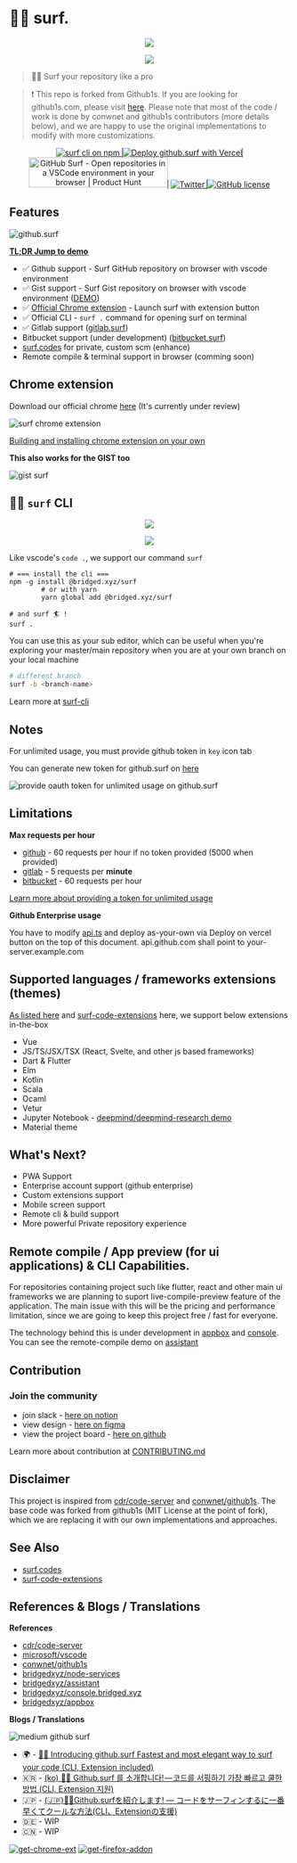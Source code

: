 # 🏄‍♂️  surf.



<p align="center"><image src="branding/logo.png"/></p>

<p align="center"><a href="https://github.surf"><image src="branding/url-example.png"/></a></p>

> 🏄‍♂️ Surf your repository like a pro


> ❗️ This repo is forked from Github1s. If you are looking for github1s.com, please visit [here](https://github.com/conwnet/github1s). Please note that most of the code / work is done by conwnet and github1s contributors (more details below), and we are happy to use the original implementations to modify with more customizations.

<p align="center">
  <a href="https://www.npmjs.com/package/@bridged.xyz/surf" style="border-right: 1px solid #4D4D4D">
    <image alt="surf cli on npm" src="https://img.shields.io/badge/cli-latest-brightgreen"/>
  </a>
  <a href="https://vercel.com/new/git/external?repository-url=https://github.com/bridgedxyz/github.surf&project-name=github.surf&repo-name=github.surf" style="border-right: 1px solid #4D4D4D">
    <image alt="Deploy github.surf with Vercel" src="https://vercel.com/button"/>
  </a>
	<a href="https://www.producthunt.com/posts/github-surf?utm_source=badge-featured&utm_medium=badge&utm_souce=badge-github-surf" target="_blank" style="border-right: 1px solid #4D4D4D"><img src="https://api.producthunt.com/widgets/embed-image/v1/featured.svg?post_id=284549&theme=light" alt="GitHub Surf - Open repositories in a VSCode environment in your browser | Product Hunt" style="width: 250px; height: 54px;" width="250" height="54" /></a>
  <a href="https://twitter.com/intent/tweet?text=Wow:&url=https%3A%2F%2Fgithub.com%2Fbridgedxyz%2Fgithub.surf" style="border-right: 1px solid #4D4D4D">
    <image alt="Twitter" src="https://img.shields.io/twitter/url?style=social&url=https%3A%2F%2Fgithub.com%2Fbridgedxyz%2Fgithub.surf">
  </a>
  <a href="https://github.com/bridgedxyz/github.surf/blob/main/LICENSE">
    <image alt="GitHub license" src="https://img.shields.io/github/license/bridgedxyz/github.surf">
 </a>
</p>

## Features

![github.surf](./docs/images/github-surf-browser-preview.png)

[**TL;DR Jump to demo**](https://github.surf)

- ✅ Github support - Surf GitHub repository on browser with vscode environment
- ✅ Gist support - Surf Gist repository on browser with vscode environment ([DEMO](https://gist.github.surf/softmarshmallow/9659717bf0a876940b65ee3cdaef0655))
- ✅ [Official Chrome extension][chrome_link] - Launch surf with extension button
- ✅ Official CLI - `surf .` command for opening surf on terminal
- ✅ Gitlab support ([gitlab.surf](https://gitlab.surf))
- Bitbucket support (under development) ([bitbucket.surf](https://bitbucket.surf))
- [surf.codes](https://surf.codes) for private, custom scm (enhance)
- Remote compile & terminal support in browser (comming soon)





## Chrome extension

Download our official chrome [here](chrome_link) (It's currently under review)

![surf chrome extension](./docs/gifs/surf-extension-chrome-demo.gif)

[Building and installing chrome extension on your own](./chrome-extension/README.md)

**This also works for the GIST too**

![gist surf](./docs/gifs/gist-surf-chrome-demo.gif)



## 🏄‍♂️ `surf` CLI

<p align="center"><image src="./branding/surf-cli-cover.png"/></p>



<p align="center"><image src="./docs/gifs/cli-demo.gif"/></p>

Like vscode's `code .`, we support our command `surf`

```shell
# === install the cli ===
npm -g install @bridged.xyz/surf
		# or with yarn
		yarn global add @bridged.xyz/surf

# and surf 🏄 !
surf .
```

You can use this as your sub editor, which can be useful when you're exploring your master/main repository when you are at your own branch on your local machine

```sh
# different branch
surf -b <branch-name>
```



Learn more at [surf-cli](https://github.com/bridgedxyz/surf-cli)





## Notes

For unlimited usage, you must provide github token in `key` icon tab

You can generate new token for github.surf on [here](https://github.com/settings/tokens/new?scopes=repo&description=githubsurf)

![provide oauth token for unlimited usage on github.surf](./docs/images/tutorial-provide-oauth-token.png)



## Limitations

**Max requests per hour**

- [github](https://docs.github.com/en/rest/reference/rate-limit) - 60 requests per hour if no token provided (5000 when provided)
- [gitlab](https://docs.gitlab.com/ee/security/rate_limits.html#:~:text=Introduced%20in%20GitLab%2012.9.,requests%20per%20minute%20per%20user.) - 5 requests per **minute**
- [bitbucket](https://support.atlassian.com/bitbucket-cloud/docs/api-request-limits/) - 60 requests per hour

[Learn more about providing a token for unlimited usage](./docs/guide.md)



**Github Enterprise usage**

You have to modify [api.ts](https://github.com/bridgedxyz/github.surf/blob/main/extensions/githubsurf/src/api.ts) and deploy as-your-own via Deploy on vercel button on the top of this document. api.github.com shall point to your-server.example.com



## Supported languages / frameworks extensions (themes)

[As listed here](./extensions) and [surf-code-extensions](https://github.com/bridgedxyz/surf-code-extensions) here, we support below extensions in-the-box

- Vue
- JS/TS/JSX/TSX (React, Svelte, and other js based frameworks)
- Dart & Flutter
- Elm
- Kotlin
- Scala
- Ocaml
- Vetur
- Jupyter Notebook - [deepmind/deepmind-research demo](https://github.surf/deepmind/deepmind-research)
- Material theme



## What's Next?

- PWA Support
- Enterprise account support (github enterprise)
- Custom extensions support
- Mobile screen support
- Remote cli & build support
- More powerful Private repository experience



## Remote compile / App preview (for ui applications) & CLI Capabilities.

For repositories containing project such like flutter, react and other main ui frameworks we are planning to suport live-compile-preview feature of the application. The main issue with this will be the pricing and performance limitation, since we are going to keep this project free / fast for everyone.

The technology behind this is under development in [appbox](https://github.com/bridgedyxz/appbox) and [console](https://github.com/bridgedxyz/console.bridged.xyz). You can see the remote-compile demo on [assistant](https://github.com/bridgedxyz/assistant)




## Contribution

### Join the community

- join slack - [here on notion](https://www.notion.so/bridgedxyz/Bridged-OSS-Community-c6983f668e3e4204aed8856da0e73483)
- view design - [here on figma](https://www.figma.com/file/R3U3OHaoPVd4D7Z9mcaqIE/github.surf?node-id=14%3A0)
- view the project board - [here on github](https://github.com/bridgedxyz/github.surf/projects)

Learn more about contribution at [CONTRIBUTING.md](./CONTRIBUTING.md)



## Disclaimer

This project is inspired from [cdr/code-server](https://github.com/cdr/code-server) and [conwnet/github1s](https://github.com/conwnet/github1s). The base code was forked from github1s (MIT License at the point of fork), which we are replacing it with our own implementations and approaches.



## See Also

- [surf.codes](https://surf.codes)
- [surf-code-extensions](https://github.com/bridgedxyz/surf-code-extensions)





## References & Blogs / Translations

**References**

- [cdr/code-server](https://github.com/cdr/code-server)
- [microsoft/vscode](https://github.com/microsoft/vscode)
- [conwnet/github1s](https://github.com/conwnet/github1s)
- [bridgedxyz/node-services](https://github.com/bridgedxyz/node-services)
- [bridgedxyz/assistant](https://github.com/bridgedxyz/assistant)
- [bridgedxyz/console.bridged.xyz](https://github.com/bridgedxyz/console.bridged.xyz)
- [bridgedxyz/appbox](https://github.com/bridgedxyz/appbox)

**Blogs / Translations**

![medium github surf](./branding/blog-cover.png)

- 🌍 - [🏄‍♂️ Introducing github.surf Fastest and most elegant way to surf your code (CLI, Extension included)](https://medium.com/bridgedxyz/%EF%B8%8F-introducing-github-surf-bcc8ef9bf594)
- 🇰🇷 - [(ko) 🏄‍♂️ Github.surf 를 소개합니다! — 코드를 서핑하기 가장 빠르고 쿨한 방법 (CLI, Extension 지원)](https://medium.com/bridgedxyz/ko-%EF%B8%8F-github-surf%EB%A5%BC-%EC%86%8C%EA%B0%9C%ED%95%A9%EB%8B%88%EB%8B%A4-%EC%BD%94%EB%93%9C%EB%A5%BC-%EC%84%9C%ED%95%91%ED%95%98%EA%B8%B0-%EA%B0%80%EC%9E%A5-%EB%B9%A0%EB%A5%B4%EA%B3%A0-%EC%BF%A8%ED%95%9C-%EB%B0%A9%EB%B2%95-cli-extension-%EC%A7%80%EC%9B%90-65e6a9a07bd5)
- 🇯🇵 - [(🇯🇵)🏄‍♂️Github.surfを紹介します! — コードをサーフィンするに一番早くてクールな方法(CLI、Extensionの支援)](https://medium.com/bridgedxyz/%EF%B8%8Fgithub-surf%E3%82%92%E7%B4%B9%E4%BB%8B%E3%81%97%E3%81%BE%E3%81%99-%E3%82%B3%E3%83%BC%E3%83%89%E3%82%92%E3%82%B5%E3%83%BC%E3%83%95%E3%82%A3%E3%83%B3%E3%81%99%E3%82%8B%E3%81%AB%E4%B8%80%E7%95%AA%E6%97%A9%E3%81%8F%E3%81%A6%E3%82%AF%E3%83%BC%E3%83%AB%E3%81%AA%E6%96%B9%E6%B3%95-cli-extension%E3%81%AE%E6%94%AF%E6%8F%B4-a509539a9a6)
- 🇩🇪 - WIP
- 🇨🇳 - WIP



[![get-chrome-ext][chrome_badge]][chrome_link]
[![get-firefox-addon][firefox_badge]][firefox_link]


[chrome_link]: https://chrome.google.com/webstore/detail/aipkghikndfblkikafmbahbekkhmppia
[chrome_badge]: ./branding/badges/chrome-badge.png
[firefox_link]: https://addons.mozilla.org/firefox/addon/
[firefox_badge]: ./branding/badges/firefox-badge.png
